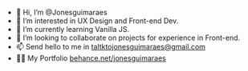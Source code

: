 - 👋 Hi, I’m @Jonesguimaraes
- 👀 I’m interested in UX Design and Front-end Dev. 
- 🌱 I’m currently learning Vanilla JS. 
- 💞️ I’m looking to collaborate on projects for experience in Front-end.
- 📫 Send hello to me in taltktojonesguimaraes@gmail.com
- 👨‍💻 My Portfolio <a href="https://www.behance.net/jonesguimaraes" target="_blank">behance.net/jonesguimaraes</a>


